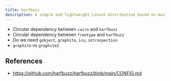 ```yaml
---
title: harfbuzz
description: A simple and lightweight Linux® distribution based on musl libc and toybox
---
```


- Circular dependency between `cairo` and `harfbuzz`
- Circular dependency between `freetype` and `harfbuzz`
- Do we need `gobject`, `graphite`, `icu`, `introspection`
- `graphite` vs `graphite2`

## References
- https://github.com/harfbuzz/harfbuzz/blob/main/CONFIG.md
